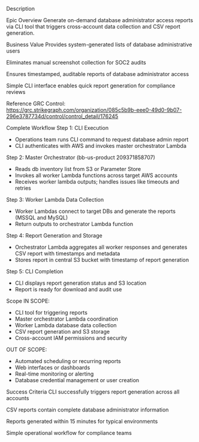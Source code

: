 Description

Epic Overview
Generate on-demand database administrator access reports via CLI tool that triggers cross-account data collection and CSV report generation.

Business Value
Provides system-generated lists of database administrative users

Eliminates manual screenshot collection for SOC2 audits

Ensures timestamped, auditable reports of database administrator access

Simple CLI interface enables quick report generation for compliance reviews

Reference
GRC Control: https://grc.strikegraph.com/organization/085c5b9b-eee0-49d0-9b07-296e3787734d/control/control_detail/176245

Complete Workflow
Step 1: CLI Execution
- Operations team runs CLI command to request database admin report
- CLI authenticates with AWS and invokes master orchestrator Lambda

Step 2: Master Orchestrator (bb-us-product 209371858707)
- Reads db inventory list from S3 or Parameter Store
- Invokes all worker Lambda functions across target AWS accounts
- Receives worker lambda outputs; handles issues like timeouts and retries

Step 3: Worker Lambda Data Collection
- Worker Lambdas connect to target DBs and generate the reports (MSSQL and MySQL)
- Return outputs to orchestrator Lambda function

Step 4: Report Generation and Storage
- Orchestrator Lambda aggregates all worker responses and generates CSV report with timestamps and metadata
- Stores report in central S3 bucket with timestamp of report generation

Step 5: CLI Completion
- CLI displays report generation status and S3 location
- Report is ready for download and audit use

Scope
IN SCOPE:
- CLI tool for triggering reports
- Master orchestrator Lambda coordination
- Worker Lambda database data collection
- CSV report generation and S3 storage
- Cross-account IAM permissions and security

OUT OF SCOPE:
- Automated scheduling or recurring reports
- Web interfaces or dashboards
- Real-time monitoring or alerting
- Database credential management or user creation

Success Criteria
CLI successfully triggers report generation across all accounts

CSV reports contain complete database administrator information

Reports generated within 15 minutes for typical environments

Simple operational workflow for compliance teams